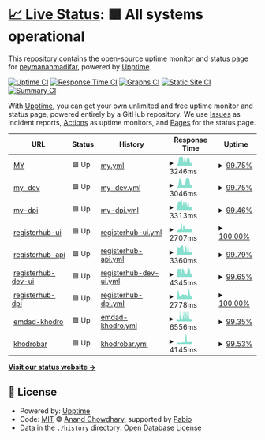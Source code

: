 # [📈 Live Status](https://demo.upptime.js.org): <!--live status--> **🟩 All systems operational**

This repository contains the open-source uptime monitor and status page for [peymanahmadifar](https://demo.upptime.js.org), powered by [Upptime](https://github.com/upptime/upptime).

[![Uptime CI](https://github.com/peymanahmadifar/upptime/workflows/Uptime%20CI/badge.svg)](https://github.com/peymanahmadifar/upptime/actions?query=workflow%3A%22Uptime+CI%22)
[![Response Time CI](https://github.com/peymanahmadifar/upptime/workflows/Response%20Time%20CI/badge.svg)](https://github.com/peymanahmadifar/upptime/actions?query=workflow%3A%22Response+Time+CI%22)
[![Graphs CI](https://github.com/peymanahmadifar/upptime/workflows/Graphs%20CI/badge.svg)](https://github.com/peymanahmadifar/upptime/actions?query=workflow%3A%22Graphs+CI%22)
[![Static Site CI](https://github.com/peymanahmadifar/upptime/workflows/Static%20Site%20CI/badge.svg)](https://github.com/peymanahmadifar/upptime/actions?query=workflow%3A%22Static+Site+CI%22)
[![Summary CI](https://github.com/peymanahmadifar/upptime/workflows/Summary%20CI/badge.svg)](https://github.com/peymanahmadifar/upptime/actions?query=workflow%3A%22Summary+CI%22)

With [Upptime](https://upptime.js.org), you can get your own unlimited and free uptime monitor and status page, powered entirely by a GitHub repository. We use [Issues](https://github.com/peymanahmadifar/upptime/issues) as incident reports, [Actions](https://github.com/peymanahmadifar/upptime/actions) as uptime monitors, and [Pages](https://demo.upptime.js.org) for the status page.

<!--start: status pages-->
<!-- This summary is generated by Upptime (https://github.com/upptime/upptime) -->
<!-- Do not edit this manually, your changes will be overwritten -->
<!-- prettier-ignore -->
| URL | Status | History | Response Time | Uptime |
| --- | ------ | ------- | ------------- | ------ |
| <img alt="" src="https://icons.duckduckgo.com/ip3/my.kheradedu.ir.ico" height="13"> [MY](https://my.kheradedu.ir) | 🟩 Up | [my.yml](https://github.com/peymanahmadifar/upptime/commits/HEAD/history/my.yml) | <details><summary><img alt="Response time graph" src="./graphs/my/response-time-week.png" height="20"> 3246ms</summary><br><a href="https://peymanahmadifar.github.io/upptime/history/my"><img alt="Response time 3798" src="https://img.shields.io/endpoint?url=https%3A%2F%2Fraw.githubusercontent.com%2Fpeymanahmadifar%2Fupptime%2FHEAD%2Fapi%2Fmy%2Fresponse-time.json"></a><br><a href="https://peymanahmadifar.github.io/upptime/history/my"><img alt="24-hour response time 1622" src="https://img.shields.io/endpoint?url=https%3A%2F%2Fraw.githubusercontent.com%2Fpeymanahmadifar%2Fupptime%2FHEAD%2Fapi%2Fmy%2Fresponse-time-day.json"></a><br><a href="https://peymanahmadifar.github.io/upptime/history/my"><img alt="7-day response time 3246" src="https://img.shields.io/endpoint?url=https%3A%2F%2Fraw.githubusercontent.com%2Fpeymanahmadifar%2Fupptime%2FHEAD%2Fapi%2Fmy%2Fresponse-time-week.json"></a><br><a href="https://peymanahmadifar.github.io/upptime/history/my"><img alt="30-day response time 3798" src="https://img.shields.io/endpoint?url=https%3A%2F%2Fraw.githubusercontent.com%2Fpeymanahmadifar%2Fupptime%2FHEAD%2Fapi%2Fmy%2Fresponse-time-month.json"></a><br><a href="https://peymanahmadifar.github.io/upptime/history/my"><img alt="1-year response time 3798" src="https://img.shields.io/endpoint?url=https%3A%2F%2Fraw.githubusercontent.com%2Fpeymanahmadifar%2Fupptime%2FHEAD%2Fapi%2Fmy%2Fresponse-time-year.json"></a></details> | <details><summary><a href="https://peymanahmadifar.github.io/upptime/history/my">99.75%</a></summary><a href="https://peymanahmadifar.github.io/upptime/history/my"><img alt="All-time uptime 99.76%" src="https://img.shields.io/endpoint?url=https%3A%2F%2Fraw.githubusercontent.com%2Fpeymanahmadifar%2Fupptime%2FHEAD%2Fapi%2Fmy%2Fuptime.json"></a><br><a href="https://peymanahmadifar.github.io/upptime/history/my"><img alt="24-hour uptime 98.23%" src="https://img.shields.io/endpoint?url=https%3A%2F%2Fraw.githubusercontent.com%2Fpeymanahmadifar%2Fupptime%2FHEAD%2Fapi%2Fmy%2Fuptime-day.json"></a><br><a href="https://peymanahmadifar.github.io/upptime/history/my"><img alt="7-day uptime 99.75%" src="https://img.shields.io/endpoint?url=https%3A%2F%2Fraw.githubusercontent.com%2Fpeymanahmadifar%2Fupptime%2FHEAD%2Fapi%2Fmy%2Fuptime-week.json"></a><br><a href="https://peymanahmadifar.github.io/upptime/history/my"><img alt="30-day uptime 99.76%" src="https://img.shields.io/endpoint?url=https%3A%2F%2Fraw.githubusercontent.com%2Fpeymanahmadifar%2Fupptime%2FHEAD%2Fapi%2Fmy%2Fuptime-month.json"></a><br><a href="https://peymanahmadifar.github.io/upptime/history/my"><img alt="1-year uptime 99.76%" src="https://img.shields.io/endpoint?url=https%3A%2F%2Fraw.githubusercontent.com%2Fpeymanahmadifar%2Fupptime%2FHEAD%2Fapi%2Fmy%2Fuptime-year.json"></a></details>
| <img alt="" src="https://icons.duckduckgo.com/ip3/my-dev.kheradedu.ir.ico" height="13"> [my-dev](https://my-dev.kheradedu.ir) | 🟩 Up | [my-dev.yml](https://github.com/peymanahmadifar/upptime/commits/HEAD/history/my-dev.yml) | <details><summary><img alt="Response time graph" src="./graphs/my-dev/response-time-week.png" height="20"> 3046ms</summary><br><a href="https://peymanahmadifar.github.io/upptime/history/my-dev"><img alt="Response time 3176" src="https://img.shields.io/endpoint?url=https%3A%2F%2Fraw.githubusercontent.com%2Fpeymanahmadifar%2Fupptime%2FHEAD%2Fapi%2Fmy-dev%2Fresponse-time.json"></a><br><a href="https://peymanahmadifar.github.io/upptime/history/my-dev"><img alt="24-hour response time 1274" src="https://img.shields.io/endpoint?url=https%3A%2F%2Fraw.githubusercontent.com%2Fpeymanahmadifar%2Fupptime%2FHEAD%2Fapi%2Fmy-dev%2Fresponse-time-day.json"></a><br><a href="https://peymanahmadifar.github.io/upptime/history/my-dev"><img alt="7-day response time 3046" src="https://img.shields.io/endpoint?url=https%3A%2F%2Fraw.githubusercontent.com%2Fpeymanahmadifar%2Fupptime%2FHEAD%2Fapi%2Fmy-dev%2Fresponse-time-week.json"></a><br><a href="https://peymanahmadifar.github.io/upptime/history/my-dev"><img alt="30-day response time 3176" src="https://img.shields.io/endpoint?url=https%3A%2F%2Fraw.githubusercontent.com%2Fpeymanahmadifar%2Fupptime%2FHEAD%2Fapi%2Fmy-dev%2Fresponse-time-month.json"></a><br><a href="https://peymanahmadifar.github.io/upptime/history/my-dev"><img alt="1-year response time 3176" src="https://img.shields.io/endpoint?url=https%3A%2F%2Fraw.githubusercontent.com%2Fpeymanahmadifar%2Fupptime%2FHEAD%2Fapi%2Fmy-dev%2Fresponse-time-year.json"></a></details> | <details><summary><a href="https://peymanahmadifar.github.io/upptime/history/my-dev">99.75%</a></summary><a href="https://peymanahmadifar.github.io/upptime/history/my-dev"><img alt="All-time uptime 99.76%" src="https://img.shields.io/endpoint?url=https%3A%2F%2Fraw.githubusercontent.com%2Fpeymanahmadifar%2Fupptime%2FHEAD%2Fapi%2Fmy-dev%2Fuptime.json"></a><br><a href="https://peymanahmadifar.github.io/upptime/history/my-dev"><img alt="24-hour uptime 98.26%" src="https://img.shields.io/endpoint?url=https%3A%2F%2Fraw.githubusercontent.com%2Fpeymanahmadifar%2Fupptime%2FHEAD%2Fapi%2Fmy-dev%2Fuptime-day.json"></a><br><a href="https://peymanahmadifar.github.io/upptime/history/my-dev"><img alt="7-day uptime 99.75%" src="https://img.shields.io/endpoint?url=https%3A%2F%2Fraw.githubusercontent.com%2Fpeymanahmadifar%2Fupptime%2FHEAD%2Fapi%2Fmy-dev%2Fuptime-week.json"></a><br><a href="https://peymanahmadifar.github.io/upptime/history/my-dev"><img alt="30-day uptime 99.76%" src="https://img.shields.io/endpoint?url=https%3A%2F%2Fraw.githubusercontent.com%2Fpeymanahmadifar%2Fupptime%2FHEAD%2Fapi%2Fmy-dev%2Fuptime-month.json"></a><br><a href="https://peymanahmadifar.github.io/upptime/history/my-dev"><img alt="1-year uptime 99.76%" src="https://img.shields.io/endpoint?url=https%3A%2F%2Fraw.githubusercontent.com%2Fpeymanahmadifar%2Fupptime%2FHEAD%2Fapi%2Fmy-dev%2Fuptime-year.json"></a></details>
| <img alt="" src="https://icons.duckduckgo.com/ip3/dpi.kheradedu.ir.ico" height="13"> [my-dpi](https://dpi.kheradedu.ir/admin) | 🟩 Up | [my-dpi.yml](https://github.com/peymanahmadifar/upptime/commits/HEAD/history/my-dpi.yml) | <details><summary><img alt="Response time graph" src="./graphs/my-dpi/response-time-week.png" height="20"> 3313ms</summary><br><a href="https://peymanahmadifar.github.io/upptime/history/my-dpi"><img alt="Response time 4073" src="https://img.shields.io/endpoint?url=https%3A%2F%2Fraw.githubusercontent.com%2Fpeymanahmadifar%2Fupptime%2FHEAD%2Fapi%2Fmy-dpi%2Fresponse-time.json"></a><br><a href="https://peymanahmadifar.github.io/upptime/history/my-dpi"><img alt="24-hour response time 2151" src="https://img.shields.io/endpoint?url=https%3A%2F%2Fraw.githubusercontent.com%2Fpeymanahmadifar%2Fupptime%2FHEAD%2Fapi%2Fmy-dpi%2Fresponse-time-day.json"></a><br><a href="https://peymanahmadifar.github.io/upptime/history/my-dpi"><img alt="7-day response time 3313" src="https://img.shields.io/endpoint?url=https%3A%2F%2Fraw.githubusercontent.com%2Fpeymanahmadifar%2Fupptime%2FHEAD%2Fapi%2Fmy-dpi%2Fresponse-time-week.json"></a><br><a href="https://peymanahmadifar.github.io/upptime/history/my-dpi"><img alt="30-day response time 4073" src="https://img.shields.io/endpoint?url=https%3A%2F%2Fraw.githubusercontent.com%2Fpeymanahmadifar%2Fupptime%2FHEAD%2Fapi%2Fmy-dpi%2Fresponse-time-month.json"></a><br><a href="https://peymanahmadifar.github.io/upptime/history/my-dpi"><img alt="1-year response time 4073" src="https://img.shields.io/endpoint?url=https%3A%2F%2Fraw.githubusercontent.com%2Fpeymanahmadifar%2Fupptime%2FHEAD%2Fapi%2Fmy-dpi%2Fresponse-time-year.json"></a></details> | <details><summary><a href="https://peymanahmadifar.github.io/upptime/history/my-dpi">99.46%</a></summary><a href="https://peymanahmadifar.github.io/upptime/history/my-dpi"><img alt="All-time uptime 99.25%" src="https://img.shields.io/endpoint?url=https%3A%2F%2Fraw.githubusercontent.com%2Fpeymanahmadifar%2Fupptime%2FHEAD%2Fapi%2Fmy-dpi%2Fuptime.json"></a><br><a href="https://peymanahmadifar.github.io/upptime/history/my-dpi"><img alt="24-hour uptime 98.29%" src="https://img.shields.io/endpoint?url=https%3A%2F%2Fraw.githubusercontent.com%2Fpeymanahmadifar%2Fupptime%2FHEAD%2Fapi%2Fmy-dpi%2Fuptime-day.json"></a><br><a href="https://peymanahmadifar.github.io/upptime/history/my-dpi"><img alt="7-day uptime 99.46%" src="https://img.shields.io/endpoint?url=https%3A%2F%2Fraw.githubusercontent.com%2Fpeymanahmadifar%2Fupptime%2FHEAD%2Fapi%2Fmy-dpi%2Fuptime-week.json"></a><br><a href="https://peymanahmadifar.github.io/upptime/history/my-dpi"><img alt="30-day uptime 99.25%" src="https://img.shields.io/endpoint?url=https%3A%2F%2Fraw.githubusercontent.com%2Fpeymanahmadifar%2Fupptime%2FHEAD%2Fapi%2Fmy-dpi%2Fuptime-month.json"></a><br><a href="https://peymanahmadifar.github.io/upptime/history/my-dpi"><img alt="1-year uptime 99.25%" src="https://img.shields.io/endpoint?url=https%3A%2F%2Fraw.githubusercontent.com%2Fpeymanahmadifar%2Fupptime%2FHEAD%2Fapi%2Fmy-dpi%2Fuptime-year.json"></a></details>
| <img alt="" src="https://icons.duckduckgo.com/ip3/kheradedu.com.ico" height="13"> [registerhub-ui](https://kheradedu.com) | 🟩 Up | [registerhub-ui.yml](https://github.com/peymanahmadifar/upptime/commits/HEAD/history/registerhub-ui.yml) | <details><summary><img alt="Response time graph" src="./graphs/registerhub-ui/response-time-week.png" height="20"> 2707ms</summary><br><a href="https://peymanahmadifar.github.io/upptime/history/registerhub-ui"><img alt="Response time 3129" src="https://img.shields.io/endpoint?url=https%3A%2F%2Fraw.githubusercontent.com%2Fpeymanahmadifar%2Fupptime%2FHEAD%2Fapi%2Fregisterhub-ui%2Fresponse-time.json"></a><br><a href="https://peymanahmadifar.github.io/upptime/history/registerhub-ui"><img alt="24-hour response time 2670" src="https://img.shields.io/endpoint?url=https%3A%2F%2Fraw.githubusercontent.com%2Fpeymanahmadifar%2Fupptime%2FHEAD%2Fapi%2Fregisterhub-ui%2Fresponse-time-day.json"></a><br><a href="https://peymanahmadifar.github.io/upptime/history/registerhub-ui"><img alt="7-day response time 2707" src="https://img.shields.io/endpoint?url=https%3A%2F%2Fraw.githubusercontent.com%2Fpeymanahmadifar%2Fupptime%2FHEAD%2Fapi%2Fregisterhub-ui%2Fresponse-time-week.json"></a><br><a href="https://peymanahmadifar.github.io/upptime/history/registerhub-ui"><img alt="30-day response time 3129" src="https://img.shields.io/endpoint?url=https%3A%2F%2Fraw.githubusercontent.com%2Fpeymanahmadifar%2Fupptime%2FHEAD%2Fapi%2Fregisterhub-ui%2Fresponse-time-month.json"></a><br><a href="https://peymanahmadifar.github.io/upptime/history/registerhub-ui"><img alt="1-year response time 3129" src="https://img.shields.io/endpoint?url=https%3A%2F%2Fraw.githubusercontent.com%2Fpeymanahmadifar%2Fupptime%2FHEAD%2Fapi%2Fregisterhub-ui%2Fresponse-time-year.json"></a></details> | <details><summary><a href="https://peymanahmadifar.github.io/upptime/history/registerhub-ui">100.00%</a></summary><a href="https://peymanahmadifar.github.io/upptime/history/registerhub-ui"><img alt="All-time uptime 99.46%" src="https://img.shields.io/endpoint?url=https%3A%2F%2Fraw.githubusercontent.com%2Fpeymanahmadifar%2Fupptime%2FHEAD%2Fapi%2Fregisterhub-ui%2Fuptime.json"></a><br><a href="https://peymanahmadifar.github.io/upptime/history/registerhub-ui"><img alt="24-hour uptime 100.00%" src="https://img.shields.io/endpoint?url=https%3A%2F%2Fraw.githubusercontent.com%2Fpeymanahmadifar%2Fupptime%2FHEAD%2Fapi%2Fregisterhub-ui%2Fuptime-day.json"></a><br><a href="https://peymanahmadifar.github.io/upptime/history/registerhub-ui"><img alt="7-day uptime 100.00%" src="https://img.shields.io/endpoint?url=https%3A%2F%2Fraw.githubusercontent.com%2Fpeymanahmadifar%2Fupptime%2FHEAD%2Fapi%2Fregisterhub-ui%2Fuptime-week.json"></a><br><a href="https://peymanahmadifar.github.io/upptime/history/registerhub-ui"><img alt="30-day uptime 99.46%" src="https://img.shields.io/endpoint?url=https%3A%2F%2Fraw.githubusercontent.com%2Fpeymanahmadifar%2Fupptime%2FHEAD%2Fapi%2Fregisterhub-ui%2Fuptime-month.json"></a><br><a href="https://peymanahmadifar.github.io/upptime/history/registerhub-ui"><img alt="1-year uptime 99.46%" src="https://img.shields.io/endpoint?url=https%3A%2F%2Fraw.githubusercontent.com%2Fpeymanahmadifar%2Fupptime%2FHEAD%2Fapi%2Fregisterhub-ui%2Fuptime-year.json"></a></details>
| <img alt="" src="https://icons.duckduckgo.com/ip3/api.kheradedu.com.ico" height="13"> [registerhub-api](https://api.kheradedu.com/admin) | 🟩 Up | [registerhub-api.yml](https://github.com/peymanahmadifar/upptime/commits/HEAD/history/registerhub-api.yml) | <details><summary><img alt="Response time graph" src="./graphs/registerhub-api/response-time-week.png" height="20"> 3360ms</summary><br><a href="https://peymanahmadifar.github.io/upptime/history/registerhub-api"><img alt="Response time 4047" src="https://img.shields.io/endpoint?url=https%3A%2F%2Fraw.githubusercontent.com%2Fpeymanahmadifar%2Fupptime%2FHEAD%2Fapi%2Fregisterhub-api%2Fresponse-time.json"></a><br><a href="https://peymanahmadifar.github.io/upptime/history/registerhub-api"><img alt="24-hour response time 2065" src="https://img.shields.io/endpoint?url=https%3A%2F%2Fraw.githubusercontent.com%2Fpeymanahmadifar%2Fupptime%2FHEAD%2Fapi%2Fregisterhub-api%2Fresponse-time-day.json"></a><br><a href="https://peymanahmadifar.github.io/upptime/history/registerhub-api"><img alt="7-day response time 3360" src="https://img.shields.io/endpoint?url=https%3A%2F%2Fraw.githubusercontent.com%2Fpeymanahmadifar%2Fupptime%2FHEAD%2Fapi%2Fregisterhub-api%2Fresponse-time-week.json"></a><br><a href="https://peymanahmadifar.github.io/upptime/history/registerhub-api"><img alt="30-day response time 4047" src="https://img.shields.io/endpoint?url=https%3A%2F%2Fraw.githubusercontent.com%2Fpeymanahmadifar%2Fupptime%2FHEAD%2Fapi%2Fregisterhub-api%2Fresponse-time-month.json"></a><br><a href="https://peymanahmadifar.github.io/upptime/history/registerhub-api"><img alt="1-year response time 4047" src="https://img.shields.io/endpoint?url=https%3A%2F%2Fraw.githubusercontent.com%2Fpeymanahmadifar%2Fupptime%2FHEAD%2Fapi%2Fregisterhub-api%2Fresponse-time-year.json"></a></details> | <details><summary><a href="https://peymanahmadifar.github.io/upptime/history/registerhub-api">99.79%</a></summary><a href="https://peymanahmadifar.github.io/upptime/history/registerhub-api"><img alt="All-time uptime 99.56%" src="https://img.shields.io/endpoint?url=https%3A%2F%2Fraw.githubusercontent.com%2Fpeymanahmadifar%2Fupptime%2FHEAD%2Fapi%2Fregisterhub-api%2Fuptime.json"></a><br><a href="https://peymanahmadifar.github.io/upptime/history/registerhub-api"><img alt="24-hour uptime 100.00%" src="https://img.shields.io/endpoint?url=https%3A%2F%2Fraw.githubusercontent.com%2Fpeymanahmadifar%2Fupptime%2FHEAD%2Fapi%2Fregisterhub-api%2Fuptime-day.json"></a><br><a href="https://peymanahmadifar.github.io/upptime/history/registerhub-api"><img alt="7-day uptime 99.79%" src="https://img.shields.io/endpoint?url=https%3A%2F%2Fraw.githubusercontent.com%2Fpeymanahmadifar%2Fupptime%2FHEAD%2Fapi%2Fregisterhub-api%2Fuptime-week.json"></a><br><a href="https://peymanahmadifar.github.io/upptime/history/registerhub-api"><img alt="30-day uptime 99.56%" src="https://img.shields.io/endpoint?url=https%3A%2F%2Fraw.githubusercontent.com%2Fpeymanahmadifar%2Fupptime%2FHEAD%2Fapi%2Fregisterhub-api%2Fuptime-month.json"></a><br><a href="https://peymanahmadifar.github.io/upptime/history/registerhub-api"><img alt="1-year uptime 99.56%" src="https://img.shields.io/endpoint?url=https%3A%2F%2Fraw.githubusercontent.com%2Fpeymanahmadifar%2Fupptime%2FHEAD%2Fapi%2Fregisterhub-api%2Fuptime-year.json"></a></details>
| <img alt="" src="https://icons.duckduckgo.com/ip3/dev.kheradedu.com.ico" height="13"> [registerhub-dev-ui](https://dev.kheradedu.com) | 🟩 Up | [registerhub-dev-ui.yml](https://github.com/peymanahmadifar/upptime/commits/HEAD/history/registerhub-dev-ui.yml) | <details><summary><img alt="Response time graph" src="./graphs/registerhub-dev-ui/response-time-week.png" height="20"> 4345ms</summary><br><a href="https://peymanahmadifar.github.io/upptime/history/registerhub-dev-ui"><img alt="Response time 4699" src="https://img.shields.io/endpoint?url=https%3A%2F%2Fraw.githubusercontent.com%2Fpeymanahmadifar%2Fupptime%2FHEAD%2Fapi%2Fregisterhub-dev-ui%2Fresponse-time.json"></a><br><a href="https://peymanahmadifar.github.io/upptime/history/registerhub-dev-ui"><img alt="24-hour response time 2619" src="https://img.shields.io/endpoint?url=https%3A%2F%2Fraw.githubusercontent.com%2Fpeymanahmadifar%2Fupptime%2FHEAD%2Fapi%2Fregisterhub-dev-ui%2Fresponse-time-day.json"></a><br><a href="https://peymanahmadifar.github.io/upptime/history/registerhub-dev-ui"><img alt="7-day response time 4345" src="https://img.shields.io/endpoint?url=https%3A%2F%2Fraw.githubusercontent.com%2Fpeymanahmadifar%2Fupptime%2FHEAD%2Fapi%2Fregisterhub-dev-ui%2Fresponse-time-week.json"></a><br><a href="https://peymanahmadifar.github.io/upptime/history/registerhub-dev-ui"><img alt="30-day response time 4699" src="https://img.shields.io/endpoint?url=https%3A%2F%2Fraw.githubusercontent.com%2Fpeymanahmadifar%2Fupptime%2FHEAD%2Fapi%2Fregisterhub-dev-ui%2Fresponse-time-month.json"></a><br><a href="https://peymanahmadifar.github.io/upptime/history/registerhub-dev-ui"><img alt="1-year response time 4699" src="https://img.shields.io/endpoint?url=https%3A%2F%2Fraw.githubusercontent.com%2Fpeymanahmadifar%2Fupptime%2FHEAD%2Fapi%2Fregisterhub-dev-ui%2Fresponse-time-year.json"></a></details> | <details><summary><a href="https://peymanahmadifar.github.io/upptime/history/registerhub-dev-ui">99.65%</a></summary><a href="https://peymanahmadifar.github.io/upptime/history/registerhub-dev-ui"><img alt="All-time uptime 99.67%" src="https://img.shields.io/endpoint?url=https%3A%2F%2Fraw.githubusercontent.com%2Fpeymanahmadifar%2Fupptime%2FHEAD%2Fapi%2Fregisterhub-dev-ui%2Fuptime.json"></a><br><a href="https://peymanahmadifar.github.io/upptime/history/registerhub-dev-ui"><img alt="24-hour uptime 100.00%" src="https://img.shields.io/endpoint?url=https%3A%2F%2Fraw.githubusercontent.com%2Fpeymanahmadifar%2Fupptime%2FHEAD%2Fapi%2Fregisterhub-dev-ui%2Fuptime-day.json"></a><br><a href="https://peymanahmadifar.github.io/upptime/history/registerhub-dev-ui"><img alt="7-day uptime 99.65%" src="https://img.shields.io/endpoint?url=https%3A%2F%2Fraw.githubusercontent.com%2Fpeymanahmadifar%2Fupptime%2FHEAD%2Fapi%2Fregisterhub-dev-ui%2Fuptime-week.json"></a><br><a href="https://peymanahmadifar.github.io/upptime/history/registerhub-dev-ui"><img alt="30-day uptime 99.67%" src="https://img.shields.io/endpoint?url=https%3A%2F%2Fraw.githubusercontent.com%2Fpeymanahmadifar%2Fupptime%2FHEAD%2Fapi%2Fregisterhub-dev-ui%2Fuptime-month.json"></a><br><a href="https://peymanahmadifar.github.io/upptime/history/registerhub-dev-ui"><img alt="1-year uptime 99.67%" src="https://img.shields.io/endpoint?url=https%3A%2F%2Fraw.githubusercontent.com%2Fpeymanahmadifar%2Fupptime%2FHEAD%2Fapi%2Fregisterhub-dev-ui%2Fuptime-year.json"></a></details>
| <img alt="" src="https://icons.duckduckgo.com/ip3/dpi.kheradedu.com.ico" height="13"> [registerhub-dpi](https://dpi.kheradedu.com/admin) | 🟩 Up | [registerhub-dpi.yml](https://github.com/peymanahmadifar/upptime/commits/HEAD/history/registerhub-dpi.yml) | <details><summary><img alt="Response time graph" src="./graphs/registerhub-dpi/response-time-week.png" height="20"> 2778ms</summary><br><a href="https://peymanahmadifar.github.io/upptime/history/registerhub-dpi"><img alt="Response time 2796" src="https://img.shields.io/endpoint?url=https%3A%2F%2Fraw.githubusercontent.com%2Fpeymanahmadifar%2Fupptime%2FHEAD%2Fapi%2Fregisterhub-dpi%2Fresponse-time.json"></a><br><a href="https://peymanahmadifar.github.io/upptime/history/registerhub-dpi"><img alt="24-hour response time 2079" src="https://img.shields.io/endpoint?url=https%3A%2F%2Fraw.githubusercontent.com%2Fpeymanahmadifar%2Fupptime%2FHEAD%2Fapi%2Fregisterhub-dpi%2Fresponse-time-day.json"></a><br><a href="https://peymanahmadifar.github.io/upptime/history/registerhub-dpi"><img alt="7-day response time 2778" src="https://img.shields.io/endpoint?url=https%3A%2F%2Fraw.githubusercontent.com%2Fpeymanahmadifar%2Fupptime%2FHEAD%2Fapi%2Fregisterhub-dpi%2Fresponse-time-week.json"></a><br><a href="https://peymanahmadifar.github.io/upptime/history/registerhub-dpi"><img alt="30-day response time 2796" src="https://img.shields.io/endpoint?url=https%3A%2F%2Fraw.githubusercontent.com%2Fpeymanahmadifar%2Fupptime%2FHEAD%2Fapi%2Fregisterhub-dpi%2Fresponse-time-month.json"></a><br><a href="https://peymanahmadifar.github.io/upptime/history/registerhub-dpi"><img alt="1-year response time 2796" src="https://img.shields.io/endpoint?url=https%3A%2F%2Fraw.githubusercontent.com%2Fpeymanahmadifar%2Fupptime%2FHEAD%2Fapi%2Fregisterhub-dpi%2Fresponse-time-year.json"></a></details> | <details><summary><a href="https://peymanahmadifar.github.io/upptime/history/registerhub-dpi">100.00%</a></summary><a href="https://peymanahmadifar.github.io/upptime/history/registerhub-dpi"><img alt="All-time uptime 99.77%" src="https://img.shields.io/endpoint?url=https%3A%2F%2Fraw.githubusercontent.com%2Fpeymanahmadifar%2Fupptime%2FHEAD%2Fapi%2Fregisterhub-dpi%2Fuptime.json"></a><br><a href="https://peymanahmadifar.github.io/upptime/history/registerhub-dpi"><img alt="24-hour uptime 100.00%" src="https://img.shields.io/endpoint?url=https%3A%2F%2Fraw.githubusercontent.com%2Fpeymanahmadifar%2Fupptime%2FHEAD%2Fapi%2Fregisterhub-dpi%2Fuptime-day.json"></a><br><a href="https://peymanahmadifar.github.io/upptime/history/registerhub-dpi"><img alt="7-day uptime 100.00%" src="https://img.shields.io/endpoint?url=https%3A%2F%2Fraw.githubusercontent.com%2Fpeymanahmadifar%2Fupptime%2FHEAD%2Fapi%2Fregisterhub-dpi%2Fuptime-week.json"></a><br><a href="https://peymanahmadifar.github.io/upptime/history/registerhub-dpi"><img alt="30-day uptime 99.77%" src="https://img.shields.io/endpoint?url=https%3A%2F%2Fraw.githubusercontent.com%2Fpeymanahmadifar%2Fupptime%2FHEAD%2Fapi%2Fregisterhub-dpi%2Fuptime-month.json"></a><br><a href="https://peymanahmadifar.github.io/upptime/history/registerhub-dpi"><img alt="1-year uptime 99.77%" src="https://img.shields.io/endpoint?url=https%3A%2F%2Fraw.githubusercontent.com%2Fpeymanahmadifar%2Fupptime%2FHEAD%2Fapi%2Fregisterhub-dpi%2Fuptime-year.json"></a></details>
| <img alt="" src="https://icons.duckduckgo.com/ip3/emdad-khodro-ardabil.ir.ico" height="13"> [emdad-khodro](https://emdad-khodro-ardabil.ir) | 🟩 Up | [emdad-khodro.yml](https://github.com/peymanahmadifar/upptime/commits/HEAD/history/emdad-khodro.yml) | <details><summary><img alt="Response time graph" src="./graphs/emdad-khodro/response-time-week.png" height="20"> 6556ms</summary><br><a href="https://peymanahmadifar.github.io/upptime/history/emdad-khodro"><img alt="Response time 5858" src="https://img.shields.io/endpoint?url=https%3A%2F%2Fraw.githubusercontent.com%2Fpeymanahmadifar%2Fupptime%2FHEAD%2Fapi%2Femdad-khodro%2Fresponse-time.json"></a><br><a href="https://peymanahmadifar.github.io/upptime/history/emdad-khodro"><img alt="24-hour response time 2789" src="https://img.shields.io/endpoint?url=https%3A%2F%2Fraw.githubusercontent.com%2Fpeymanahmadifar%2Fupptime%2FHEAD%2Fapi%2Femdad-khodro%2Fresponse-time-day.json"></a><br><a href="https://peymanahmadifar.github.io/upptime/history/emdad-khodro"><img alt="7-day response time 6556" src="https://img.shields.io/endpoint?url=https%3A%2F%2Fraw.githubusercontent.com%2Fpeymanahmadifar%2Fupptime%2FHEAD%2Fapi%2Femdad-khodro%2Fresponse-time-week.json"></a><br><a href="https://peymanahmadifar.github.io/upptime/history/emdad-khodro"><img alt="30-day response time 5858" src="https://img.shields.io/endpoint?url=https%3A%2F%2Fraw.githubusercontent.com%2Fpeymanahmadifar%2Fupptime%2FHEAD%2Fapi%2Femdad-khodro%2Fresponse-time-month.json"></a><br><a href="https://peymanahmadifar.github.io/upptime/history/emdad-khodro"><img alt="1-year response time 5858" src="https://img.shields.io/endpoint?url=https%3A%2F%2Fraw.githubusercontent.com%2Fpeymanahmadifar%2Fupptime%2FHEAD%2Fapi%2Femdad-khodro%2Fresponse-time-year.json"></a></details> | <details><summary><a href="https://peymanahmadifar.github.io/upptime/history/emdad-khodro">99.35%</a></summary><a href="https://peymanahmadifar.github.io/upptime/history/emdad-khodro"><img alt="All-time uptime 99.37%" src="https://img.shields.io/endpoint?url=https%3A%2F%2Fraw.githubusercontent.com%2Fpeymanahmadifar%2Fupptime%2FHEAD%2Fapi%2Femdad-khodro%2Fuptime.json"></a><br><a href="https://peymanahmadifar.github.io/upptime/history/emdad-khodro"><img alt="24-hour uptime 97.74%" src="https://img.shields.io/endpoint?url=https%3A%2F%2Fraw.githubusercontent.com%2Fpeymanahmadifar%2Fupptime%2FHEAD%2Fapi%2Femdad-khodro%2Fuptime-day.json"></a><br><a href="https://peymanahmadifar.github.io/upptime/history/emdad-khodro"><img alt="7-day uptime 99.35%" src="https://img.shields.io/endpoint?url=https%3A%2F%2Fraw.githubusercontent.com%2Fpeymanahmadifar%2Fupptime%2FHEAD%2Fapi%2Femdad-khodro%2Fuptime-week.json"></a><br><a href="https://peymanahmadifar.github.io/upptime/history/emdad-khodro"><img alt="30-day uptime 99.37%" src="https://img.shields.io/endpoint?url=https%3A%2F%2Fraw.githubusercontent.com%2Fpeymanahmadifar%2Fupptime%2FHEAD%2Fapi%2Femdad-khodro%2Fuptime-month.json"></a><br><a href="https://peymanahmadifar.github.io/upptime/history/emdad-khodro"><img alt="1-year uptime 99.37%" src="https://img.shields.io/endpoint?url=https%3A%2F%2Fraw.githubusercontent.com%2Fpeymanahmadifar%2Fupptime%2FHEAD%2Fapi%2Femdad-khodro%2Fuptime-year.json"></a></details>
| <img alt="" src="https://icons.duckduckgo.com/ip3/khodrobar-ardabil.ir.ico" height="13"> [khodrobar](https://khodrobar-ardabil.ir) | 🟩 Up | [khodrobar.yml](https://github.com/peymanahmadifar/upptime/commits/HEAD/history/khodrobar.yml) | <details><summary><img alt="Response time graph" src="./graphs/khodrobar/response-time-week.png" height="20"> 4145ms</summary><br><a href="https://peymanahmadifar.github.io/upptime/history/khodrobar"><img alt="Response time 3546" src="https://img.shields.io/endpoint?url=https%3A%2F%2Fraw.githubusercontent.com%2Fpeymanahmadifar%2Fupptime%2FHEAD%2Fapi%2Fkhodrobar%2Fresponse-time.json"></a><br><a href="https://peymanahmadifar.github.io/upptime/history/khodrobar"><img alt="24-hour response time 3172" src="https://img.shields.io/endpoint?url=https%3A%2F%2Fraw.githubusercontent.com%2Fpeymanahmadifar%2Fupptime%2FHEAD%2Fapi%2Fkhodrobar%2Fresponse-time-day.json"></a><br><a href="https://peymanahmadifar.github.io/upptime/history/khodrobar"><img alt="7-day response time 4145" src="https://img.shields.io/endpoint?url=https%3A%2F%2Fraw.githubusercontent.com%2Fpeymanahmadifar%2Fupptime%2FHEAD%2Fapi%2Fkhodrobar%2Fresponse-time-week.json"></a><br><a href="https://peymanahmadifar.github.io/upptime/history/khodrobar"><img alt="30-day response time 3546" src="https://img.shields.io/endpoint?url=https%3A%2F%2Fraw.githubusercontent.com%2Fpeymanahmadifar%2Fupptime%2FHEAD%2Fapi%2Fkhodrobar%2Fresponse-time-month.json"></a><br><a href="https://peymanahmadifar.github.io/upptime/history/khodrobar"><img alt="1-year response time 3546" src="https://img.shields.io/endpoint?url=https%3A%2F%2Fraw.githubusercontent.com%2Fpeymanahmadifar%2Fupptime%2FHEAD%2Fapi%2Fkhodrobar%2Fresponse-time-year.json"></a></details> | <details><summary><a href="https://peymanahmadifar.github.io/upptime/history/khodrobar">99.53%</a></summary><a href="https://peymanahmadifar.github.io/upptime/history/khodrobar"><img alt="All-time uptime 99.55%" src="https://img.shields.io/endpoint?url=https%3A%2F%2Fraw.githubusercontent.com%2Fpeymanahmadifar%2Fupptime%2FHEAD%2Fapi%2Fkhodrobar%2Fuptime.json"></a><br><a href="https://peymanahmadifar.github.io/upptime/history/khodrobar"><img alt="24-hour uptime 97.77%" src="https://img.shields.io/endpoint?url=https%3A%2F%2Fraw.githubusercontent.com%2Fpeymanahmadifar%2Fupptime%2FHEAD%2Fapi%2Fkhodrobar%2Fuptime-day.json"></a><br><a href="https://peymanahmadifar.github.io/upptime/history/khodrobar"><img alt="7-day uptime 99.53%" src="https://img.shields.io/endpoint?url=https%3A%2F%2Fraw.githubusercontent.com%2Fpeymanahmadifar%2Fupptime%2FHEAD%2Fapi%2Fkhodrobar%2Fuptime-week.json"></a><br><a href="https://peymanahmadifar.github.io/upptime/history/khodrobar"><img alt="30-day uptime 99.55%" src="https://img.shields.io/endpoint?url=https%3A%2F%2Fraw.githubusercontent.com%2Fpeymanahmadifar%2Fupptime%2FHEAD%2Fapi%2Fkhodrobar%2Fuptime-month.json"></a><br><a href="https://peymanahmadifar.github.io/upptime/history/khodrobar"><img alt="1-year uptime 99.55%" src="https://img.shields.io/endpoint?url=https%3A%2F%2Fraw.githubusercontent.com%2Fpeymanahmadifar%2Fupptime%2FHEAD%2Fapi%2Fkhodrobar%2Fuptime-year.json"></a></details>

<!--end: status pages-->

[**Visit our status website →**](https://demo.upptime.js.org)

## 📄 License

- Powered by: [Upptime](https://github.com/upptime/upptime)
- Code: [MIT](./LICENSE) © [Anand Chowdhary](https://anandchowdhary.com), supported by [Pabio](https://pabio.com)
- Data in the `./history` directory: [Open Database License](https://opendatacommons.org/licenses/odbl/1-0/)

